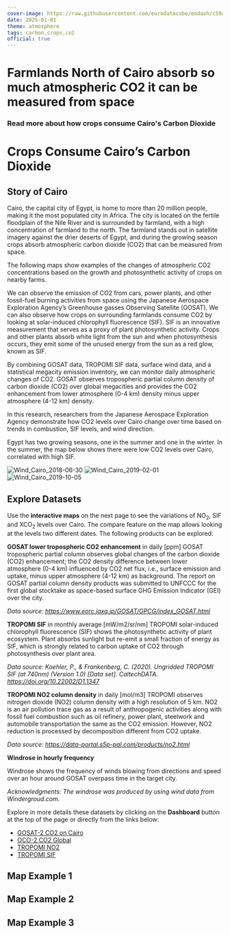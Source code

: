 ```yaml
---
cover-image: https://raw.githubusercontent.com/eurodatacube/eodash/c59adc7d580c6ced1f85a44c5bdd18bf94b3c9ee/app/public/data/story-images/3-agriculture-crops.jpg
date: 2025-01-01
theme: atmosphere
tags: carbon,crops,co2
official: true
---
```


# Farmlands North of Cairo absorb so much atmospheric CO2 it can be measured from space <!--{ as="img" mode="hero" src="https://raw.githubusercontent.com/eurodatacube/eodash/c59adc7d580c6ced1f85a44c5bdd18bf94b3c9ee/app/public/data/story-images/3-agriculture-crops.jpg" }-->
### Read more about how crops consume Cairo's Carbon Dioxide <!--{ style="font-size:1.5rem;opacity:0.7;margin-top:1rem;" }-->

# Crops Consume Cairo’s Carbon Dioxide
## Story of Cairo

Cairo, the capital city of Egypt, is home to more than 20 million people, making it the most populated city in Africa. The city is located on the fertile floodplain of the Nile River and is surrounded by farmland, with a high concentration of farmland to the north. The farmland stands out in satellite imagery against the drier deserts of Egypt, and during the growing season crops absorb atmospheric carbon dioxide (CO2) that can be measured from space.

The following maps show examples of the changes of atmospheric CO2 concentrations based on the growth and photosynthetic activity of crops on nearby farms.

We can observe the emission of CO2 from cars, power plants, and other fossil-fuel burning activities from space using the Japanese Aerospace Exploration Agency’s Greenhouse gasses Observing Satellite (GOSAT). We can also observe how crops on surrounding farmlands consume CO2 by looking at solar-induced chlorophyll fluorescence (SIF). SIF is an innovative measurement that serves as a proxy of plant photosynthetic activity. Crops and other plants absorb white light from the sun and when photosynthesis occurs, they emit some of the unused energy from the sun as a red glow, known as SIF.

By combining GOSAT data, TROPOMI SIF data, surface wind data, and a statistical megacity emission inventory, we can monitor daily atmospheric changes of CO2. GOSAT observes tropospheric partial column density of carbon dioxide (CO2) over global megacities and provides the CO2 enhancement from lower atmosphere (0-4 km) density minus upper atmosphere (4-12 km) density.

In this research, researchers from the Japanese Aerospace Exploration Agency demonstrate how CO2 levels over Cairo change over time based on trends in combustion, SIF levels, and wind direction.

Egypt has two growing seasons, one in the summer and one in the winter. In the summer, the map below shows there were low CO2 levels over Cairo, correlated with high SIF.

![Wind_Cairo_2018-06-30](https://raw.githubusercontent.com/eurodatacube/eodash/c59adc7d580c6ced1f85a44c5bdd18bf94b3c9ee/app/public/data/story-images/Wind_Cairo_2018-06-30_rev.png)
![Wind_Cairo_2019-02-01](https://raw.githubusercontent.com/eurodatacube/eodash/c59adc7d580c6ced1f85a44c5bdd18bf94b3c9ee/app/public/data/story-images/Wind_Cairo_2019-02-01_rev.png)
![Wind_Cairo_2019-10-05](https://raw.githubusercontent.com/eurodatacube/eodash/c59adc7d580c6ced1f85a44c5bdd18bf94b3c9ee/app/public/data/story-images/Wind_Cairo_2019-10-05_rev.png)

## Explore Datasets

Use the **interactive maps** on the next page to see the variations of NO<sub>2</sub>, SIF and XCO<sub>2</sub> levels over Cairo. The compare feature on the map allows looking at the levels two different dates. The following products can be explored:

**GOSAT lower tropospheric CO2 enhancement** in daily [ppm] GOSAT tropospheric partial column observes global changes of the carbon dioxide (CO2) enhancement; the CO2 density difference between lower atmosphere (0-4 km) influenced by CO2 net flux, i.e., surface emission and uptake, minus upper atmosphere (4-12 km) as background. The report on GOSAT partial column density products was submitted to UNFCCC for the first global stocktake as space-based surface GHG Emission Indicator (GEI) over the city.

_Data source: <https://www.eorc.jaxa.jp/GOSAT/GPCG/index_GOSAT.html>_

**TROPOMI SIF** in monthly average [mW/m2/sr/nm] TROPOMI solar-induced chlorophyll fluorescence (SIF) shows the photosynthetic activity of plant ecosystem. Plant absorbs sunlight but re-emit a small fraction of energy as SIF, which is strongly related to carbon uptake of CO2 through photosynthesis over plant area.

_Data source: Koehler, P., & Frankenberg, C. (2020). Ungridded TROPOMI SIF (at 740nm) (Version 1.0) [Data set]. CaltechDATA. <https://doi.org/10.22002/D1.1347>_

**TROPOMI NO2 column density** in daily [mol/m3] TROPOMI observes nitrogen dioxide (NO2) column density with a high resolution of 5 km. NO2 is an air pollution trace gas as a result of anthropogenic activities along with fossil fuel combustion such as oil refinery, power plant, steelwork and automobile transportation the same as the CO2 emission. However, NO2 reduction is processed by decomposition different from CO2 uptake.

_Data source: <https://data-portal.s5p-pal.com/products/no2.html>_

**Windrose in hourly frequency**

Windrose shows the frequency of winds blowing from directions and speed over an hour around GOSAT overpass time in the target city.

_Acknowledgments: The windrose was produced by using wind data from Windergroud.com._

Explore in more details these datasets by clicking on the **Dashboard** button at the top of the page or directly from the links below:

- [GOSAT-2 CO2 on Cairo](https://www.eodashboard.org/explore?indicator=N2_CO2_jaxa_gosat)
- [OCO-2 CO2 Global](https://www.eodashboard.org/explore?indicator=N2_CO2_mean)
- [TROPOMI NO2](https://www.eodashboard.org/explore?indicator=N1_NO2)
- [TROPOMI SIF](https://www.eodashboard.org/explore?indicator=SIF)

## Map Example 1 <!--{as="eox-map" style="width: 100%; height: 500px;" layers='[{"type":"Tile","properties":{"id":"Overlay labels"},"source":{"type":"XYZ","urls":["//s2maps-tiles.eu/wmts/1.0.0/overlay_base_bright_3857/default/g/{z}/{y}/{x}.jpg"]}},{"type":"Tile","properties":{"id":"N2_CO2_jaxa_gosat-2019-10-05T11:59:59Z"},"source":{"type":"TileWMS","urls":["https://gpwmap.jaxa.jp/wms"],"params":{"layers":"EODASH:XCO2-GOSAT-Cairo","styles":"","format":"image/png","time":"2019-10-05T11:59:59Z"}}},{"type":"Tile","properties":{"id":"Terrain light"},"source":{"type":"XYZ","urls":["//s2maps-tiles.eu/wmts/1.0.0/terrain-light_3857/default/g/{z}/{y}/{x}.jpg"]}}]' zoom="8.882264758037921" center=[30.999999999999996,29.90175613555934] }-->

## Map Example 2 <!--{as="eox-map" style="width: 100%; height: 500px;" layers='[{"type":"Tile","properties":{"id":"Overlay labels"},"source":{"type":"XYZ","urls":["//s2maps-tiles.eu/wmts/1.0.0/overlay_base_bright_3857/default/g/{z}/{y}/{x}.jpg"]}},{"type":"Tile","properties":{"id":"solar_induced_chlorophyll_fluorescence-2019-10-16T11:59:59Z"},"source":{"type":"TileWMS","urls":["https://gpwmap.jaxa.jp/wms"],"params":{"layers":"EODASH:SIF-TROPOMI-Cairo-Monthly","styles":"","format":"image/png","time":"2019-10-16T11:59:59Z"}}},{"type":"Tile","properties":{"id":"Terrain light"},"source":{"type":"XYZ","urls":["//s2maps-tiles.eu/wmts/1.0.0/terrain-light_3857/default/g/{z}/{y}/{x}.jpg"]}}]' zoom="8.7689217932126" center=[31.0497035559458,29.904435474339962] }-->

## Map Example 3 <!--{as="eox-map" style="width: 100%; height: 500px;" layers='[{"type":"Tile","properties":{"id":"Overlay labels"},"source":{"type":"XYZ","urls":["//s2maps-tiles.eu/wmts/1.0.0/overlay_base_bright_3857/default/g/{z}/{y}/{x}.jpg"]}},{"type":"Tile","properties":{"id":"N1_NO2_jaxa-2019-10-05T11:59:59Z"},"source":{"type":"TileWMS","urls":["https://gpwmap.jaxa.jp/wms"],"params":{"layers":"EODASH:NO2-TROPOMI-Cairo-Daily","styles":"","format":"image/png","time":"2019-10-05T11:59:59Z"}}},{"type":"Tile","properties":{"id":"Terrain light"},"source":{"type":"XYZ","urls":["//s2maps-tiles.eu/wmts/1.0.0/terrain-light_3857/default/g/{z}/{y}/{x}.jpg"]}}]' zoom="8.887838602862514" center=[30.999999999999996,29.90215460490269] }-->
